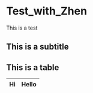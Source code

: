 # Test_with_Zhen
This is a test

## This is a subtitle

## This is a table


| Hi | Hello |
| ---- | ---- |
